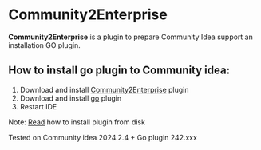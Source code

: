# Community2Enterprise

<!-- Plugin description -->
**Community2Enterprise** is a plugin to prepare Community Idea support an installation GO plugin.

[gh:template]: https://docs.github.com/en/repositories/creating-and-managing-repositories/creating-a-repository-from-a-template
<!-- Plugin description end -->

## How to install go plugin to Community idea:

1. Download and install [Community2Enterprise](https://github.com/01epa/Community2Enterprise/releases) plugin
2. Download and install [go](https://plugins.jetbrains.com/plugin/9568-go/versions#tabs) plugin
3. Restart IDE


Note: [Read](https://www.jetbrains.com/help/idea/managing-plugins.html#install_plugin_from_disk) how to install plugin from disk

Tested on Community idea 2024.2.4 + Go plugin 242.xxx
